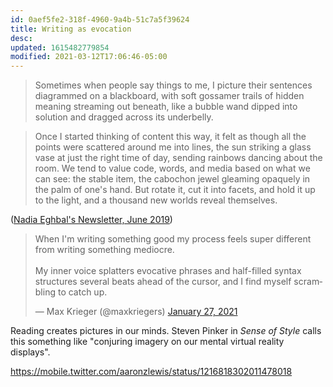 ```yaml
---
id: 0aef5fe2-318f-4960-9a4b-51c7a5f39624
title: Writing as evocation
desc: 
updated: 1615482779854
modified: 2021-03-12T17:06:46-05:00
---
```


> Sometimes when people say things to me, I picture their sentences diagrammed on a blackboard, with soft gossamer trails of hidden meaning streaming out beneath, like a bubble wand dipped into solution and dragged across its underbelly.

> Once I started thinking of content this way, it felt as though all the points were scattered around me into lines, the sun striking a glass vase at just the right time of day, sending rainbows dancing about the room. We tend to value code, words, and media based on what we can see: the stable item, the cabochon jewel gleaming opaquely in the palm of one's hand. But rotate it, cut it into facets, and hold it up to the light, and a thousand new worlds reveal themselves.

([Nadia Eghbal's Newsletter, June 2019](https://tinyletter.com/nayafia/letters/things-that-happened-in-may))

<blockquote class="twitter-tweet"><p lang="en" dir="ltr">When I&#39;m writing something good my process feels super different from writing something mediocre.<br><br>My inner voice splatters evocative phrases and half-filled syntax structures several beats ahead of the cursor, and I find myself scrambling to catch up.</p>&mdash; Max Krieger (@maxkriegers) <a href="https://twitter.com/maxkriegers/status/1354262901218013185?ref_src=twsrc%5Etfw">January 27, 2021</a></blockquote> <script async src="https://platform.twitter.com/widgets.js" charset="utf-8"></script>

Reading creates pictures in our minds. Steven Pinker in _Sense of Style_ calls this something like "conjuring imagery on our mental virtual reality displays".

https://mobile.twitter.com/aaronzlewis/status/1216818302011478018